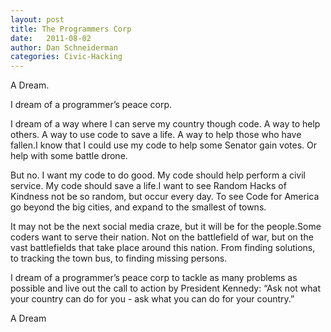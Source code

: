 ```yaml
---
layout: post
title: The Programmers Corp
date:   2011-08-02
author: Dan Schneiderman
categories: Civic-Hacking
---
```

A Dream.

I dream of a programmer’s peace corp. 

I dream of a way where I can serve my country though code. A way to help others. A way to use code to save a life. A way to help those who have fallen.I know that I could use my code to help some Senator gain votes. Or help with some battle drone.


But no. I want my code to do good. My code should help perform a civil service. My code should save a life.I want to see Random Hacks of Kindness not be so random, but occur every day. To see Code for America go beyond the big cities, and expand to the smallest of towns. 


It may not be the next social media craze, but it will be for the people.Some coders want to serve their nation. Not on the battlefield of war, but on the vast battlefields that take place around this nation. From finding solutions, to tracking the town bus, to finding missing persons. 


I dream of a programmer’s peace corp to tackle as many problems as possible and live out the call to action by President Kennedy: “Ask not what your country can do for you - ask what you can do for your country.”


A Dream
